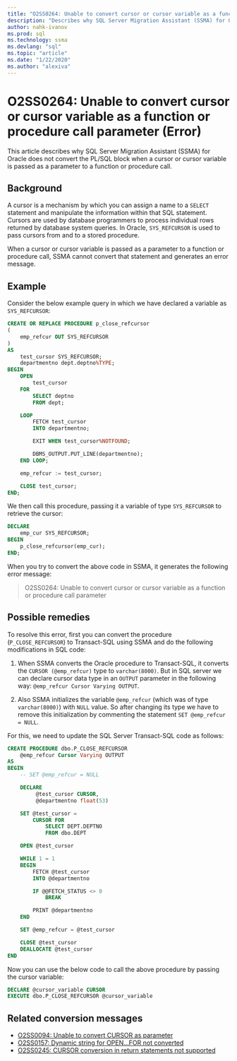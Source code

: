 ```yaml
---
title: "O2SS0264: Unable to convert cursor or cursor variable as a function or procedure call parameter (Error)"
description: "Describes why SQL Server Migration Assistant (SSMA) for Oracle does not convert the PL/SQL block when a cursor or cursor variable is passed as a parameter to a function or procedure call."
author: nahk-ivanov
ms.prod: sql
ms.technology: ssma
ms.devlang: "sql"
ms.topic: "article"
ms.date: "1/22/2020"
ms.author: "alexiva"
---
```


# O2SS0264: Unable to convert cursor or cursor variable as a function or procedure call parameter (Error)

This article describes why SQL Server Migration Assistant (SSMA) for Oracle does not convert the PL/SQL block when a cursor or cursor variable is passed as a parameter to a function or procedure call.

## Background

A cursor is a mechanism by which you can assign a name to a `SELECT` statement and manipulate the information within that SQL statement. Cursors are used by database programmers to process individual rows returned by database system queries. In Oracle, `SYS_REFCURSOR` is used to pass cursors from and to a stored procedure.

When a cursor or cursor variable is passed as a parameter to a function or procedure call, SSMA cannot convert that statement and generates an error message.

## Example

Consider the below example query in which we have declared a variable as `SYS_REFCURSOR`:

```sql
CREATE OR REPLACE PROCEDURE p_close_refcursor
(
    emp_refcur OUT SYS_REFCURSOR
)
AS
    test_cursor SYS_REFCURSOR;
    departmentno dept.deptno%TYPE;
BEGIN
    OPEN
        test_cursor
    FOR
        SELECT deptno
        FROM dept;

    LOOP
        FETCH test_cursor
        INTO departmentno;

        EXIT WHEN test_cursor%NOTFOUND;

        DBMS_OUTPUT.PUT_LINE(departmentno);
    END LOOP;

    emp_refcur := test_cursor;

    CLOSE test_cursor;
END;
```

We then call this procedure, passing it a variable of type `SYS_REFCURSOR` to retrieve the cursor:

```sql
DECLARE
    emp_cur SYS_REFCURSOR;
BEGIN
    p_close_refcursor(emp_cur);
END;
```

When you try to convert the above code in SSMA, it generates the following error message:

> O2SS0264: Unable to convert cursor or cursor variable as a function or procedure call parameter

## Possible remedies

To resolve this error, first you can convert the procedure (`P_CLOSE_REFCURSOR`) to Transact-SQL using SSMA and do the following modifications in SQL code:

1. When SSMA converts the Oracle procedure to Transact-SQL, it converts the `CURSOR (@emp_refcur)` type to `varchar(8000)`. But in SQL server we can declare cursor data type in an `OUTPUT` parameter in the following way: `@emp_refcur Cursor Varying OUTPUT`.

2. Also SSMA initializes the variable `@emp_refcur` (which was of type `varchar(8000)`) with `NULL` value. So after changing its type we have to remove this initialization by commenting the statement `SET @emp_refcur = NULL`.

For this, we need to update the SQL Server Transact-SQL code as follows:

```sql
CREATE PROCEDURE dbo.P_CLOSE_REFCURSOR
    @emp_refcur Cursor Varying OUTPUT
AS
BEGIN
    -- SET @emp_refcur = NULL

    DECLARE
         @test_cursor CURSOR,
         @departmentno float(53)

    SET @test_cursor =
        CURSOR FOR
            SELECT DEPT.DEPTNO
            FROM dbo.DEPT

    OPEN @test_cursor

    WHILE 1 = 1
    BEGIN
        FETCH @test_cursor
        INTO @departmentno

        IF @@FETCH_STATUS <> 0
            BREAK

        PRINT @departmentno
    END

    SET @emp_refcur = @test_cursor

    CLOSE @test_cursor
    DEALLOCATE @test_cursor
END
```

Now you can use the below code to call the above procedure by passing the cursor variable:

```sql
DECLARE @cursor_variable CURSOR
EXECUTE dbo.P_CLOSE_REFCURSOR @cursor_variable
```

## Related conversion messages

* [O2SS0094: Unable to convert CURSOR as parameter](o2ss0094.md)
* [O2SS0157: Dynamic string for OPEN...FOR not converted](o2ss0157.md)
* [O2SS0245: CURSOR conversion in return statements not supported](o2ss0245.md)
